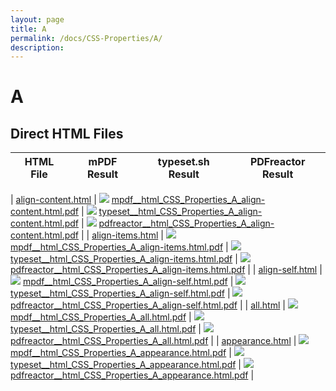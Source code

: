 ```yaml
---
layout: page
title: A
permalink: /docs/CSS-Properties/A/
description: 
---
```


# A



## Direct HTML Files

| HTML File | mPDF Result | typeset.sh Result | PDFreactor Result |
|---------|---------|---------|---------|

| [align-content.html](/html/CSS%20Properties/A/align-content.html) | ![](mpdf__html_CSS_Properties_A_align-content.html.png) [mpdf__html_CSS_Properties_A_align-content.html.pdf](mpdf__html_CSS_Properties_A_align-content.html.pdf) | ![](typeset__html_CSS_Properties_A_align-content.html.png) [typeset__html_CSS_Properties_A_align-content.html.pdf](typeset__html_CSS_Properties_A_align-content.html.pdf) | ![](pdfreactor__html_CSS_Properties_A_align-content.html.png) [pdfreactor__html_CSS_Properties_A_align-content.html.pdf](pdfreactor__html_CSS_Properties_A_align-content.html.pdf) |
| [align-items.html](/html/CSS%20Properties/A/align-items.html) | ![](mpdf__html_CSS_Properties_A_align-items.html.png) [mpdf__html_CSS_Properties_A_align-items.html.pdf](mpdf__html_CSS_Properties_A_align-items.html.pdf) | ![](typeset__html_CSS_Properties_A_align-items.html.png) [typeset__html_CSS_Properties_A_align-items.html.pdf](typeset__html_CSS_Properties_A_align-items.html.pdf) | ![](pdfreactor__html_CSS_Properties_A_align-items.html.png) [pdfreactor__html_CSS_Properties_A_align-items.html.pdf](pdfreactor__html_CSS_Properties_A_align-items.html.pdf) |
| [align-self.html](/html/CSS%20Properties/A/align-self.html) | ![](mpdf__html_CSS_Properties_A_align-self.html.png) [mpdf__html_CSS_Properties_A_align-self.html.pdf](mpdf__html_CSS_Properties_A_align-self.html.pdf) | ![](typeset__html_CSS_Properties_A_align-self.html.png) [typeset__html_CSS_Properties_A_align-self.html.pdf](typeset__html_CSS_Properties_A_align-self.html.pdf) | ![](pdfreactor__html_CSS_Properties_A_align-self.html.png) [pdfreactor__html_CSS_Properties_A_align-self.html.pdf](pdfreactor__html_CSS_Properties_A_align-self.html.pdf) |
| [all.html](/html/CSS%20Properties/A/all.html) | ![](mpdf__html_CSS_Properties_A_all.html.png) [mpdf__html_CSS_Properties_A_all.html.pdf](mpdf__html_CSS_Properties_A_all.html.pdf) | ![](typeset__html_CSS_Properties_A_all.html.png) [typeset__html_CSS_Properties_A_all.html.pdf](typeset__html_CSS_Properties_A_all.html.pdf) | ![](pdfreactor__html_CSS_Properties_A_all.html.png) [pdfreactor__html_CSS_Properties_A_all.html.pdf](pdfreactor__html_CSS_Properties_A_all.html.pdf) |
| [appearance.html](/html/CSS%20Properties/A/appearance.html) | ![](mpdf__html_CSS_Properties_A_appearance.html.png) [mpdf__html_CSS_Properties_A_appearance.html.pdf](mpdf__html_CSS_Properties_A_appearance.html.pdf) | ![](typeset__html_CSS_Properties_A_appearance.html.png) [typeset__html_CSS_Properties_A_appearance.html.pdf](typeset__html_CSS_Properties_A_appearance.html.pdf) | ![](pdfreactor__html_CSS_Properties_A_appearance.html.png) [pdfreactor__html_CSS_Properties_A_appearance.html.pdf](pdfreactor__html_CSS_Properties_A_appearance.html.pdf) |
